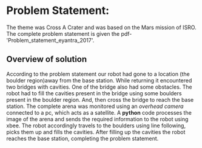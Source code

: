 # Problem Statement:
The theme was Cross A Crater and was based on the Mars mission of ISRO. The complete problem statement is given the pdf-'Problem_statement_eyantra_2017'.

## Overview of solution 

   According to the problem statement our robot had gone to a location (the boulder region)away from the base station. While returning it encountered two bridges with cavities. One of the bridge also had some obstacles. The robot had to fill the cavities present in the bridge using some boulders present in the boulder region. And, then cross the bridge to reach the base station. 
   The complete arena was monitored using an *overhead camera* connected to a pc, which acts as a satellite. 
   A **python** code processes the image of the arena and sends the required information to the robot using xbee.
   The robot accordingly travels to the boulders using line following, picks them up and fills the cavities. After filling up the cavities the robot reaches the base station, completing the problem statement.
    
